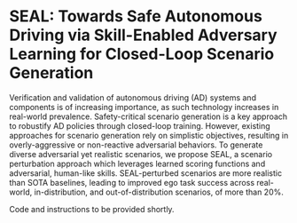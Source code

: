 # SEAL: Towards Safe Autonomous Driving via Skill-Enabled Adversary Learning for Closed-Loop Scenario Generation

Verification and validation of autonomous driving (AD)
systems and components is of increasing importance, as such
technology increases in real-world prevalence.
Safety-critical scenario generation is a key approach to
robustify AD policies through closed-loop training.
However, existing approaches for scenario generation rely
on simplistic objectives, resulting in overly-aggressive or
non-reactive adversarial behaviors. To generate diverse
adversarial yet realistic scenarios, we propose SEAL, a
scenario perturbation approach which leverages learned
scoring functions and adversarial, human-like skills.
SEAL-perturbed scenarios are more realistic than SOTA
baselines, leading to improved ego task success across
real-world, in-distribution, and out-of-distribution
scenarios, of more than 20%.

Code and instructions to be provided shortly.
